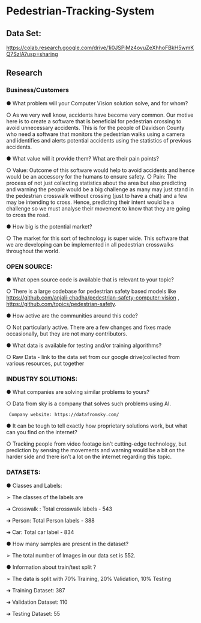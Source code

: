 # Pedestrian-Tracking-System

## Data Set:
https://colab.research.google.com/drive/1i0JSPjMz4ovuZeXhhoFBkH5wmKQ7SzIA?usp=sharing 

## Research 

### Business/Customers

●	What problem will your Computer Vision solution solve, and for whom?

○	 As we very well know, accidents have become very common. Our motive here is to create a software that is beneficial for pedestrian crossing to avoid unnecessary accidents. This is for the people of Davidson County who need a software that monitors the pedestrian walks using a camera and identifies and alerts potential accidents using the statistics of previous accidents.

●	 What value will it provide them? What are their pain points? 

○	Value: Outcome of this software would help to avoid accidents and hence would be an accessory for the humans to ensure safety.
○	Pain: The process of not just collecting statistics about the area but also predicting and warning the people would be a big challenge as many may just stand in the pedestrian crosswalk without crossing (just to have a chat) and a few may be intending to cross. Hence, predicting their intent would be a challenge so we must analyse their movement to know that they are going to cross the road.

●	How big is the potential market? 

○	The market for this sort of technology is super wide. This software that we are developing can be implemented in all pedestrian crosswalks throughout the world.


### OPEN SOURCE:

● What open source code is available that is relevant to your topic? 

○ There is a large codebase for pedestrian safety based models like https://github.com/anjali-chadha/pedestrian-safety-computer-vision , https://github.com/topics/pedestrian-safety. 

● How active are the communities around this code? 

○ Not particularly active.  There are a few changes and fixes made occasionally, but they are not many contributors.

● What data is available for testing and/or training algorithms? 

○ Raw Data - link to the data set from our google drive(collected from various resources, put together


### INDUSTRY SOLUTIONS:

● What companies are solving similar problems to yours? 

○  Data from sky is a company that solves such problems using AI. 

     Company website: https://datafromsky.com/
     
● It can be tough to tell exactly how proprietary solutions work, but what can you find on the internet? 

○ Tracking people from video footage isn’t cutting-edge technology, but prediction by sensing the movements and warning would be a bit on the harder side and there isn’t a lot on the internet regarding this topic.


### DATASETS:

●	Classes and Labels:

➢	The classes of the labels are 

➔	Crosswalk : Total crosswalk labels - 543

➔	Person: Total Person labels - 388

➔	Car: Total car label - 834

●	How many samples are present in the dataset?

➢	The total number of Images in our data set is 552.

●	Information about train/test split ?

➢	The data is split with 70% Training, 20% Validation, 10% Testing

➔	Training Dataset: 387

➔	Validation Dataset: 110

➔	Testing Dataset: 55


